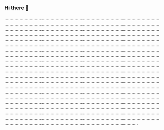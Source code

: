 ### Hi there 👋

...........................................................................................................................................................................................................................................................................................................................................................................................................................................................................................................................................................................................................................................................................................................................................................................................................................................................................................................................................................................................................................................................................................................................................................................................................................................................................................................................................................................................................................................................................................................................................................................................................................................................................................................................................................................................................................................................................................................................................................................................................................................................................................................................................................................................................................................................................................................................................................................................................................................................................................................................................................................................................................................................................................